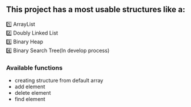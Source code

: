 ## This project has a most usable structures like a:  
1️⃣ ArrayList  
2️⃣ Doubly Linked List  
3️⃣ Binary Heap  
4️⃣ Binary Search Tree(In develop process)  

### Available functions
- creating structure from default array
- add element
- delete element
- find element
